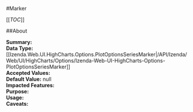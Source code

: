#Marker

[[_TOC_]]

##About

**Summary:**   
**Data Type:** [[Izenda.Web.UI.HighCharts.Options.PlotOptionsSeriesMarker|/API/Izenda/Web/UI/HighCharts/Options/Izenda-Web-UI-HighCharts-Options-PlotOptionsSeriesMarker]]  
**Accepted Values:**   
**Default Value:** null  
**Impacted Features:**   
**Purpose:**   
**Usage:**   
**Caveats:**   

